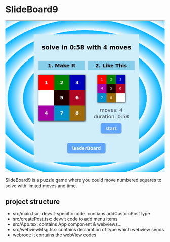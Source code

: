 # SlideBoard9

[![demo](resources/Screenshot.png)](resources/Screenshot.png)

SlideBoard9 is a puzzle game where you could move numbered squares to solve
with limited moves and time.

## project structure

- src/main.tsx : devvit-specific code. contians addCustomPostType
- src/createPost.tsx: devvit code to add menu items
- src/App.tsx: contains App component & webviews...
- src/webviewMsg.tsx: contains declaration of type which webview sends
- webroot: it contains the webView codes
